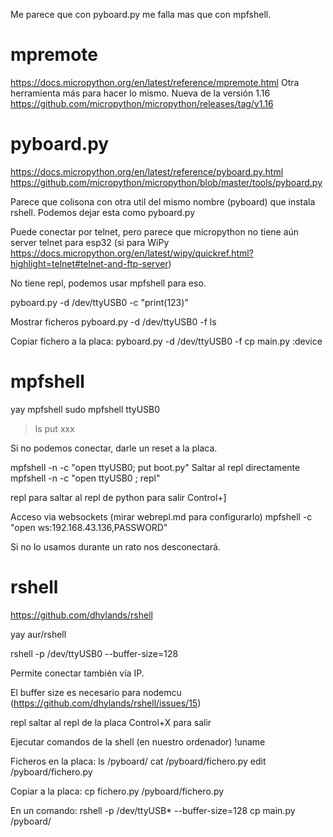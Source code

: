 Me parece que con pyboard.py me falla mas que con mpfshell.

# mpremote
https://docs.micropython.org/en/latest/reference/mpremote.html
Otra herramienta más para hacer lo mismo.
Nueva de la versión 1.16 https://github.com/micropython/micropython/releases/tag/v1.16


# pyboard.py
https://docs.micropython.org/en/latest/reference/pyboard.py.html
https://github.com/micropython/micropython/blob/master/tools/pyboard.py

Parece que colisona con otra util del mismo nombre (pyboard) que instala rshell.
Podemos dejar esta como pyboard.py

Puede conectar por telnet, pero parece que micropython no tiene aún server telnet para esp32 (si para WiPy https://docs.micropython.org/en/latest/wipy/quickref.html?highlight=telnet#telnet-and-ftp-server)

No tiene repl, podemos usar mpfshell para eso.

pyboard.py -d /dev/ttyUSB0 -c "print(123)"

Mostrar ficheros
pyboard.py -d /dev/ttyUSB0 -f ls

Copiar fichero a la placa:
pyboard.py -d /dev/ttyUSB0 -f cp main.py :device


# mpfshell
yay mpfshell
sudo mpfshell ttyUSB0
> ls
> put xxx

Si no podemos conectar, darle un reset a la placa.

mpfshell -n -c "open ttyUSB0; put boot.py"
Saltar al repl directamente
mpfshell -n -c "open ttyUSB0 ; repl"


repl
  para saltar al repl de python
  para salir Control+]


Acceso via websockets (mirar webrepl.md para configurarlo)
mpfshell -c "open ws:192.168.43.136,PASSWORD"

Si no lo usamos durante un rato nos desconectará.





# rshell
https://github.com/dhylands/rshell

yay aur/rshell

rshell -p /dev/ttyUSB0 --buffer-size=128

Permite conectar también vía IP.

El buffer size es necesario para nodemcu (https://github.com/dhylands/rshell/issues/15)

repl
saltar al repl de la placa
Control+X para salir

Ejecutar comandos de la shell (en nuestro ordenador)
!uname

Ficheros en la placa:
ls /pyboard/
cat /pyboard/fichero.py
edit /pyboard/fichero.py


Copiar a la placa:
cp fichero.py /pyboard/fichero.py


En un comando:
rshell -p /dev/ttyUSB* --buffer-size=128 cp main.py /pyboard/
